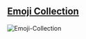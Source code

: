 ## [Emoji Collection](https://emoji-collection.netlify.app/)

<img src="https://i.ibb.co/wQ56jFy/Emoji-Collection.png" alt="Emoji-Collection" border="0">

